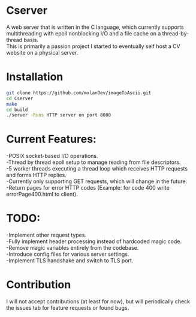 # Cserver

A web server that is written in the C language, which currently supports multithreading with epoll nonblocking I/O and a file cache on a thread-by-thread basis.<br>
This is primarily a passion project I started to eventually self host a CV website on a physical server.<br>

# Installation

```bash
git clone https://github.com/mxlanDev/imageToAscii.git
cd Cserver
make
cd build
./server -Runs HTTP server on port 8080
```

# Current Features:

-POSIX socket-based I/O operations.<br>
-Thread by thread epoll setup to manage reading from file descriptors.<br>
-5 worker threads executing a thread loop which receives HTTP requests and forms HTTP replies.<br>
-Currently only supporting GET requests, which will change in the future.<br>
-Return pages for error HTTP codes (Example: for code 400 write errorPage400.html to client).<br>

# TODO:
-Implement other request types.<br>
-Fully implement header processing instead of hardcoded magic code.<br>
-Remove magic variables entirely from the codebase.<br>
-Introduce config files for various server settings.<br>
-Implement TLS handshake and switch to TLS port.<br>

# Contribution

I will not accept contributions (at least for now), but will periodically check the issues tab for feature requests or found bugs.



